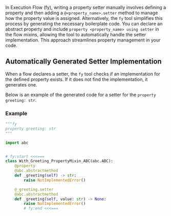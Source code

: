 In Execution Flow (fy), writing a property setter manually involves defining a property and then adding a `@<property_name>.setter` method to manage how the property value is assigned. Alternatively, the `fy` tool simplifies this process by generating the necessary boilerplate code. You can declare an abstract property and include `property <property_name> using setter` in the flow mixins, allowing the tool to automatically handle the setter implementation. This approach streamlines property management in your code.


## Automatically Generated Setter Implementation
When a flow declares a setter, the `fy` tool checks if an implementation for the defined property exists. If it does not find the implementation, it generates one. 

Below is an example of the generated code for a setter for the `property greeting: str`.
### Example
```py linenums="1"
"""fy
property greeting: str
"""

import abc


# fy:start <<<===
class With_Greeting_PropertyMixin_ABC(abc.ABC):
    @property
    @abc.abstractmethod
    def _greeting(self) -> str:
        raise NotImplementedError()

    @_greeting.setter
    @abc.abstractmethod
    def _greeting(self, value: str) -> None:
        raise NotImplementedError()
        # fy:end <<<===
```
